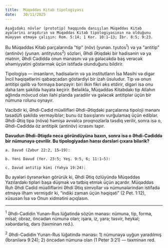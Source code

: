 ```yaml
---
title:  Müqəddəs Kitab tipologiyası
date:   30/11/2025
---
```


`Aşağıdakı növlər (prototip) haqqında danışılan Müqəddəs Kitab ayələrini araşdırın və Müqəddəs Kitab tipologiyasının nə olduğunu müəyyən etməyə çalışın: Rom. 5:14; 1 Kor. 10:1–13; İbr. 8:5; 9:23.`

Bu Müqəddəs Kitab parçalarında "tip" (növ) (yunan. tyutos<sup>1</sup>) və ya "antitip" (antinöv) (yunan. antityutos<sup>2</sup>) sözləri, Əhdi Ətiqdəki bir hadisənin və ya mətnin, Əhdi Cədiddə onun mənasını və ya gələcəkdə baş verəcək əhəmiyyətini göstərmək üçün istifadə olunduğunu bildirir.

Tipologiya — insanların, hadisələrin və ya institutların İsa Məsihi və digər İncil həqiqətlərini qabaqcadan göstərdiyi bir izah üsuludur. Tip və onun antitipi qəlib və formaya bənzəyir: biri ilkin fikri əks etdirir, digəri isə onu daha tam şəkildə həyata keçirir. Beləliklə, Müqəddəs Kitabdakı tip Allahın ağlında mövcud olan ilahi planda yaradılır və gələcək antitiplər üçün bir nümunə rolunu oynayır.

Vacibdir ki, Əhdi-Cədid müəllifləri Əhdi-Ətiqdəki parçalarına tipoloji mənanı təsadüfi şəkildə verməyiblər; bunu öz baxışlarını vurğulamaq üçün ediblər. Əhdi-Ətiq tipə (növə) həmişə əvvəlcə proqnozlarla təsdiq verilir, sonra isə o, Əhdi-Cədiddə öz antitipik (antinöv) icrasını tapır.

**Davudun Əhdi-Ətiqdə necə göründüyünə baxın, sonra isə o Əhdi-Cədiddə bir nümunəyə çevrilir. Bu tipologiyadan hansı dərsləri çıxara bilərik?**

`а. Davud (Zəbur 22:2, 15–19):`

`b. Yeni Davud (Yer. 23:5; Yeş. 9:5, 6; 11:1–5):`

`c. Davud antitip kimi (Yəhya 19:24):`

Bu ayələri öyrənərkən görürük ki, Əhdi Ətiq özlüyündə Müqəddəs Yazılardakı tipləri başa düşmək və tətbiq etmək üçün açardır. Müqəddəs Ruh Əhdi Cədid müəlliflərini Əhdi Ətiq simvollar və nümunələrindən istifadə etməyə ilham vermişdir ki, “indiki zaman üçün həqiqəti” (2 Pet. 1:12), xüsusən İsa və Onun xidmətini açıqlasın.

---

<sup>1</sup> Əhdi-Cədidin Yunan-Rus lüğətində sözün mənası: nümunə, tip, forma, misal; obraz, öncədən nümunə olan; işarə, iz, yara; təsvir, heykəl; xəbərdarlıq, dərs (təxminən red.).

<sup>2</sup> Əhdi-Cədidin Yunan-Rus lüğətində mənası: 1) nümunəyə uyğun yaradılmış (İbranilərə 9:24); 2) öncədən nümunə olan (1 Peter 3:21) — təxminən red.
